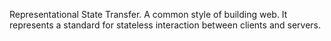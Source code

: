 Representational State Transfer. A common style of building web. It represents a standard for stateless interaction between clients and servers.